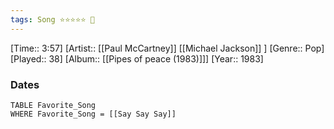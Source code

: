 ```yaml
---
tags: Song ⭐⭐⭐⭐⭐ 💛
---
```

[Time:: 3:57]
[Artist:: [[Paul McCartney]] [[Michael Jackson]] ]
[Genre:: Pop]
[Played:: 38]
[Album:: [[Pipes of peace (1983)]]]
[Year:: 1983]
### Dates
````dataview
TABLE Favorite_Song
WHERE Favorite_Song = [[Say Say Say]]
````